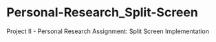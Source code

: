 # Personal-Research_Split-Screen
Project II - Personal Research Assignment: Split Screen Implementation
